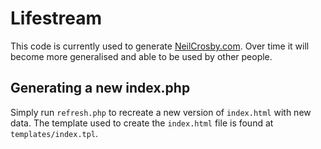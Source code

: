 # Lifestream

This code is currently used to generate [NeilCrosby.com][1].  Over time it will become more generalised and able to be used by other people.

## Generating a new index.php

Simply run `refresh.php` to recreate a new version of `index.html` with new data.  The template used to create the `index.html` file is found at `templates/index.tpl`.

[1]: http://neilcrosby.com